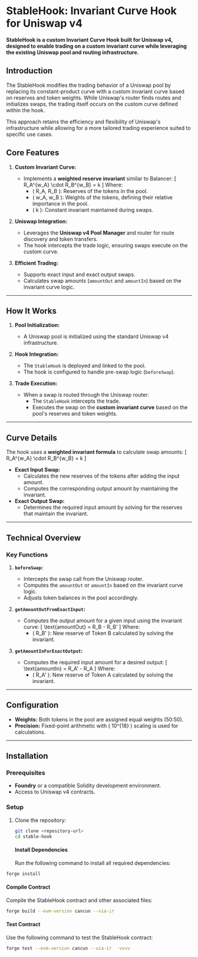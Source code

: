 # StableHook: Invariant Curve Hook for Uniswap v4

**StableHook is a custom Invariant Curve Hook built for Uniswap v4, designed to enable trading on a custom invariant curve while leveraging the existing Uniswap pool and routing infrastructure.**

## Introduction

The StableHook modifies the trading behavior of a Uniswap pool by replacing its constant-product curve with a custom invariant curve based on reserves and token weights. While Uniswap's router finds routes and initializes swaps, the trading itself occurs on the custom curve defined within the hook.

This approach retains the efficiency and flexibility of Uniswap's infrastructure while allowing for a more tailored trading experience suited to specific use cases.

## Core Features

1. **Custom Invariant Curve:**

   - Implements a **weighted reserve invariant** similar to Balancer:
     \[
     R_A^{w_A} \cdot R_B^{w_B} = k
     \]
     Where:
     - \( R_A, R_B \): Reserves of the tokens in the pool.
     - \( w_A, w_B \): Weights of the tokens, defining their relative importance in the pool.
     - \( k \): Constant invariant maintained during swaps.

2. **Uniswap Integration:**

   - Leverages the **Uniswap v4 Pool Manager** and router for route discovery and token transfers.
   - The hook intercepts the trade logic, ensuring swaps execute on the custom curve.

3. **Efficient Trading:**
   - Supports exact input and exact output swaps.
   - Calculates swap amounts (`amountOut` and `amountIn`) based on the invariant curve logic.

---

## How It Works

1. **Pool Initialization:**

   - A Uniswap pool is initialized using the standard Uniswap v4 infrastructure.

2. **Hook Integration:**

   - The `StableHook` is deployed and linked to the pool.
   - The hook is configured to handle pre-swap logic (`beforeSwap`).

3. **Trade Execution:**
   - When a swap is routed through the Uniswap router:
     - The `StableHook` intercepts the trade.
     - Executes the swap on the **custom invariant curve** based on the pool's reserves and token weights.

---

## Curve Details

The hook uses a **weighted invariant formula** to calculate swap amounts:
\[
R_A^{w_A} \cdot R_B^{w_B} = k
\]

- **Exact Input Swap:**
  - Calculates the new reserves of the tokens after adding the input amount.
  - Computes the corresponding output amount by maintaining the invariant.
- **Exact Output Swap:**
  - Determines the required input amount by solving for the reserves that maintain the invariant.

---

## Technical Overview

### Key Functions

1. **`beforeSwap`:**

   - Intercepts the swap call from the Uniswap router.
   - Computes the `amountOut` or `amountIn` based on the invariant curve logic.
   - Adjusts token balances in the pool accordingly.

2. **`getAmountOutFromExactInput`:**

   - Computes the output amount for a given input using the invariant curve:
     \[
     \text{amountOut} = R_B - R_B'
     \]
     Where:
     - \( R_B' \): New reserve of Token B calculated by solving the invariant.

3. **`getAmountInForExactOutput`:**
   - Computes the required input amount for a desired output:
     \[
     \text{amountIn} = R_A' - R_A
     \]
     Where:
     - \( R_A' \): New reserve of Token A calculated by solving the invariant.

---

## Configuration

- **Weights:** Both tokens in the pool are assigned equal weights (50:50).
- **Precision:** Fixed-point arithmetic with \( 10^{18} \) scaling is used for calculations.

---

## Installation

### Prerequisites

- **Foundry** or a compatible Solidity development environment.
- Access to Uniswap v4 contracts.

### Setup

1. Clone the repository:

   ```bash
   git clone <repository-url>
   cd stable-hook
   ```

   #### **Install Dependencies**

   Run the following command to install all required dependencies:

```bash
forge install
```

#### **Compile Contract**

Compile the StableHook contract and other associated files:

```bash
forge build --evm-version cancun --via-ir
```

#### **Test Contract**

Use the following command to test the StableHook contract:

```bash
forge test --evm-version cancun --via-ir  -vvvv
```
